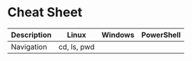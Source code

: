 # Cheat Sheet

| Description | Linux | Windows | PowerShell |
| --- | --- | --- | --- |
| Navigation | cd, ls, pwd | |